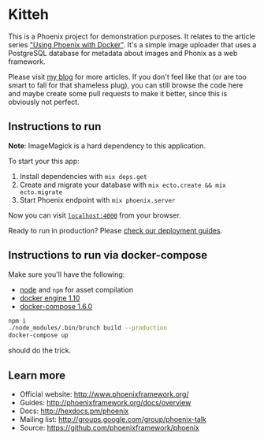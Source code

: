 # Kitteh

This is a Phoenix project for demonstration purposes. It relates to the article series ["Using Phoenix with Docker"](https://floriank.github.io/post/using-phoenix-with-docker-part-1-introduction/). It's a simple image uploader that uses a PostgreSQL database for metadata about images and Phonix as a web framework.

Please visit [my blog](https://floriank.github.io) for more articles. If you don't feel like that (or are too smart to fall for that shameless plug), you can still browse the code here and maybe create some pull requests to make it better, since this is obviously not perfect.

## Instructions to run

__Note__: ImageMagick is a hard dependency to this application.

To start your this app:

  1. Install dependencies with `mix deps.get`
  2. Create and migrate your database with `mix ecto.create && mix ecto.migrate`
  3. Start Phoenix endpoint with `mix phoenix.server`

Now you can visit [`localhost:4000`](http://localhost:4000) from your browser.

Ready to run in production? Please [check our deployment guides](http://www.phoenixframework.org/docs/deployment).

## Instructions to run via docker-compose

Make sure you'll have the following:

- [node](https://nodejs.org) and `npm` for asset compilation
- [docker engine 1.10](https://blog.docker.com/2016/02/docker-1-10/)
- [docker-compose 1.6.0](https://github.com/docker/compose/releases)

```bash
npm i
./node_modules/.bin/brunch build --production
docker-compose up
```

should do the trick.

## Learn more

  * Official website: http://www.phoenixframework.org/
  * Guides: http://phoenixframework.org/docs/overview
  * Docs: http://hexdocs.pm/phoenix
  * Mailing list: http://groups.google.com/group/phoenix-talk
  * Source: https://github.com/phoenixframework/phoenix
